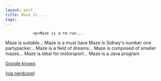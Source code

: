 ```yaml
---
layout: post
title: Maze Is ...
tags:
---
```



                <p>Maze is a re-run...
Maze is suitable...
Maze is a must have
Maze is Sidney's number one partypacker...
Maze is a field of dreams...
Maze is composed of smaller mazes...
Maze is ideal for motorsport...
Maze is a Java program</p>
<p><a href="http://www.google.at/search?hl=de&client=firefox-a&rls=org.mozilla%3Ade%3Aofficial&q=%22Maze+is%22&btnG=Suche&meta=">Google knows</a></p>
<p>(<a href="http://www.nerdcore.de/wp/2007/02/13/rene-ist/">via nerdcore</a>)</p>
